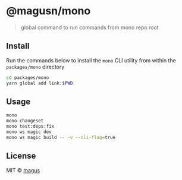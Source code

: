 # @magusn/mono

> global command to run commands from mono repo root

## Install

Run the commands below to install the `mono` CLI utility from within the `packages/mono` directory

```sh
cd packages/mono
yarn global add link:$PWD
```

## Usage

```sh
mono
mono changeset
mono test:deps:fix
mono ws magic dev
mono ws magic build -- -v --cli-flag=true
```

## License

MIT © [magus](https://github.com/magus)
